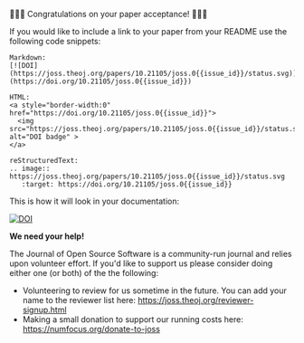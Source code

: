 :tada::tada::tada: Congratulations on your paper acceptance! :tada::tada::tada:

If you would like to include a link to your paper from your README use the following code snippets:

```
Markdown:
[![DOI](https://joss.theoj.org/papers/10.21105/joss.0{{issue_id}}/status.svg)](https://doi.org/10.21105/joss.0{{issue_id}})

HTML:
<a style="border-width:0" href="https://doi.org/10.21105/joss.0{{issue_id}}">
  <img src="https://joss.theoj.org/papers/10.21105/joss.0{{issue_id}}/status.svg" alt="DOI badge" >
</a>

reStructuredText:
.. image:: https://joss.theoj.org/papers/10.21105/joss.0{{issue_id}}/status.svg
   :target: https://doi.org/10.21105/joss.0{{issue_id}}
```
This is how it will look in your documentation:

[![DOI](https://joss.theoj.org/papers/10.21105/joss.0{{issue_id}}/status.svg)](https://doi.org/10.21105/joss.0{{issue_id}})

**We need your help!**

The Journal of Open Source Software is a community-run journal and relies upon volunteer effort. If you'd like to support us please consider doing either one (or both) of the the following:

- Volunteering to review for us sometime in the future. You can add your name to the reviewer list here: https://joss.theoj.org/reviewer-signup.html
- Making a small donation to support our running costs here: https://numfocus.org/donate-to-joss
